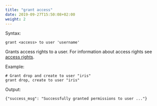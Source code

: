 ```yaml
---
title: "grant access"
date: 2019-09-27T15:50:08+02:00
weight: 2
---
```


Syntax:

	grant <access> to user 'username'

Grants access rights to a user. For information about access rights
see [access rights](../access_rights).

Example:

	# Grant drop and create to user "iris"
	grant drop, create to user "iris"


Output:

	{"success_msg": "Successfully granted permissions to user ..."}
